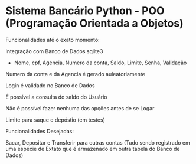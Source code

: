 # Sistema Bancário Python - POO (Programação Orientada a Objetos)

Funcionalidades até o exato momento:

Integração com Banco de Dados sqlite3
  - Nome, cpf, Agencia, Numero da conta, Saldo, Limite, Senha, Validação

Numero da conta e da Agencia é gerado auleatoriamente

Login é validado no Banco de Dados

É possível a consulta do saldo do Usuário

Não é possível fazer nenhuma das opções antes de se Logar

Limite para saque e depóstio (em testes)



Funcionalidades Desejadas:

Sacar, Depositar e Transferir para outras contas (Tudo sendo registrado em uma espécie de Extato que é armazenado em outra tabela do Banco de Dados)




 

